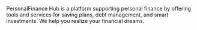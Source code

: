 PersonalFinance Hub is a platform supporting personal finance by offering tools and services for saving plans, debt management, and smart investments. We help you realize your financial dreams.
